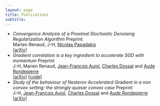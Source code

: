 ```yaml
---
layout: page
title: Publications
subtitle: 
---
```


- *Convergence Analysis of a Proximal Stochastic Denoising Regularization Algorithm* Preprint\
  Marien Renaud, J-H, [Nicolas Papadakis](https://www.math.u-bordeaux.fr/~npapadak/)\
  [[arXiv]](https://arxiv.org/abs/2412.08262)
- *Gradient correlation is a key ingredient to accelerate SGD with momentum* Preprint\
  J-H, Marien Renaud, [Jean-Francois Aujol](https://www.math.u-bordeaux.fr/~jaujol/), [Charles Dossal](https://perso.math.univ-toulouse.fr/cdossal/) and [Aude Rondepierre](https://perso.math.univ-toulouse.fr/rondepierre/)\
[[arXiv]]([http://arxiv.org/abs/2407.17329](https://arxiv.org/abs/2410.07870)) [[code]](https://github.com/J-Hermant/Momentum_Stochastic_GD)
- *Study of the behaviour of Nesterov Accelerated Gradient in a non convex setting: the strongly quasar convex case* Preprint\
 J-H, [Jean-Francois Aujol](https://www.math.u-bordeaux.fr/~jaujol/), [Charles Dossal](https://perso.math.univ-toulouse.fr/cdossal/) and [Aude Rondepierre](https://perso.math.univ-toulouse.fr/rondepierre/)\
[[arXiv]](https://arxiv.org/abs/2405.19809)

